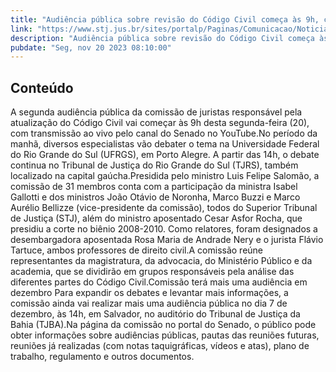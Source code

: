 ```yaml
---
title: "Audiência pública sobre revisão do Código Civil começa às 9h, com transmissão ao vivo"
link: "https://www.stj.jus.br/sites/portalp/Paginas/Comunicacao/Noticias/2023/20112023-Audiencia-publica-sobre-revisao-do-Codigo-Civil-comeca-as-9h--com-transmissao-ao-vivo.aspx"
description: "Audiência pública sobre revisão do Código Civil começa às 9h, com transmissão ao vivo"
pubdate: "Seg, nov 20 2023 08:10:00"
---
```


## Conteúdo

​A segunda audiência pública da comissão de juristas responsável pela atualização do Código Civil vai começar às 9h desta segunda-feira (20), com transmissão ao vivo pelo canal do Senado no YouTube.No período da manhã, diversos especialistas vão debater o tema na Universidade Federal do Rio Grande do Sul (UFRGS), em Porto Alegre. A partir das 14h, o debate continua no Tribunal de Justiça do Rio Grande do Sul (TJRS), também localizado na capital gaúcha.Presidida pelo ministro Luis Felipe Salomão, a comissão de 31 membros conta com a participação da ministra Isabel Gallotti e dos ministros João Otávio de Noronha, Marco Buzzi e Marco Aurélio Bellizze (vice-presidente da comissão), todos do Superior Tribunal de Justiça (STJ), além do ministro aposentado Cesar Asfor Rocha, que presidiu a corte no biênio 2008-2010. Como relatores, foram designados a desembargadora aposentada Rosa Maria de Andrade Nery e o jurista Flávio Tartuce, ambos professores de direito civil.A comissão reúne representantes da magistratura, da advocacia, do Ministério Público e da academia, que se dividirão em grupos responsáveis pela análise das diferentes partes do Código Civil.Comissão terá mais uma audiência em dezembro Para expandir os debates e levantar mais informações, a comissão ainda vai realizar mais uma audiência pública no dia 7 de dezembro, às 14h, em Salvador, no auditório do Tribunal de Justiça da Bahia (TJBA).Na página da comissão no portal do Senado, o público pode obter informações sobre audiências públicas, pautas das reuniões futuras, reuniões já realizadas (com notas taquigráficas, vídeos e atas), plano de trabalho, regulamento e outros documentos.
